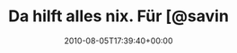 ---
retweeted: false
source: <a href="http://termtter.org/" rel="nofollow">Termtter</a>
entities:
  hashtags:
  - text: unbreakable
    indices:
    - '85'
    - '97'
  symbols: []
  user_mentions:
  - name: Saving Grace
    screen_name: savingxgrace777
    indices:
    - '24'
    - '40'
    id_str: '32294051'
    id: '32294051'
  urls: []
display_text_range:
- '0'
- '97'
favorite_count: '0'
id_str: '20404752386'
truncated: false
retweet_count: '0'
id: '20404752386'
created_at: Thu Aug 05 17:39:40 +0000 2010
favorited: false
full_text: 'Da hilft alles nix. Für [@savingxgrace777](https://twitter.com/savingxgrace777)
  brauch ich ein Doppelpedal unter dem Tisch. #unbreakable'
lang: de
tags:
- unbreakable
- pesos:twitter
date: '2010-08-05T17:39:40+00:00'
src: https://twitter.com/bascht/status/20404752386
original_url: https://twitter.com/bascht/status/20404752386
type: twitter_tweet
text: 'Da hilft alles nix. Für [@savingxgrace777](https://twitter.com/savingxgrace777)
  brauch ich ein Doppelpedal unter dem Tisch. #unbreakable'
title: Da hilft alles nix. Für [@savin

---
